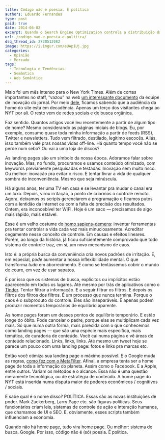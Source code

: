 ```yaml
---
title: Código não é poesia. É política
authors: Eduardo Fernandes
type: post
paid: true
date: 2014-06-02
excerpt: Quando o Search Engine Optimization controla a distribuição da informação, quem controla o SEO?
url: /codigo-nao-e-poesia-e-politica/
dsq_thread_id: 2730512082
image: https://i.imgur.com/eUApiUj.jpg
categories:
  - Opinião
  - Mercado
tags:
  - Tecnologia e Tendências
  - Semântica
  - Web Semântica
---
```


Maio foi um mês intenso para o New York Times. Além de cortes importantes no staff, &#8220;vazou&#8221; na web [um interessante documento][1] da equipe de inovação do jornal. Por meio [dele][2], ficamos sabendo que a audiência da home do site está em decadência. Apenas um terço dos visitantes chega ao NYT por ali. O resto vem de redes sociais e de busca orgânica.

Faz sentido. Quantos artigos você leu recentemente a partir de algum tipo de home? Mesmo considerando as páginas iniciais de blogs. Eu, por exemplo, consumo quase toda minha informação a partir de feeds (RSS), Twitter e newsletters. Tudo vem filtrado, destilado, legítimo escocês. Aliás, isso também vale pras nossas vidas off-line. Há quanto tempo você não se perde num sebo? Ou vai a uma loja de discos?

As landing pages são um símbolo da nossa época. Adoramos falar sobre inovação. Mas, no fundo, procuramos e usamos conteúdo otimizado, com keywords previamente pesquisadas e testadas. Inovação sem muito risco. Ou melhor: inovação pra evitar o risco. E tentar livrar a vida de qualquer sombra de inconveniência. Mesmo que seja minúscula.

Há alguns anos, ter uma TV em casa e se levantar pra mudar o canal era um luxo. Depois, virou irritação, a ponto de criarmos o controle remoto. Agora, deixamos os scripts gerenciarem a programação e ficamos putos com a lentidão da internet ou com a falta de precisão dos resultados. Ontem, era inconcebível ter WIFI. Hoje é um saco — precisamos de algo mais rápido, mais estável.

Esse é um velho costume do [homo sapiens-demens][3]: inventar ferramentas pra tentar controlar a vida cada vez mais minuciosamente. Acreditar cegamente nesse conceito de controle. Em causas e efeitos lineares. Porém, ao longo da história, já ficou suficientemente comprovado que todo sistema de controle traz, em si, um novo mecanismo de caos.

Isto é: a própria busca da conveniência cria novos padrões de irritação. E, em especial, _pode_ aumentar a nossa inflexibilidade mental. O que transforma _tudo_ em aborrecimento. É como se tentássemos cobrir o mundo de couro, em vez de usar sapatos.

É por isso que os sistemas de busca, explícitos ou implícitos estão aparecendo em todos os lugares. Até mesmo por trás de aplicativos como o [Tinder][4]. Tentar filtrar a informação. E a seguir filtrar os filtros. E depois os filtros dos filtros dos filtros. É um processo que nunca termina. Porque o caos é o subproduto do controle. Eles são inseparáveis. E apenas podem produzir momentos temporários de equilíbrio aparente.

As home pages foram um desses pontos de equilíbrio temporário. E estão longe do óbito. Pode cancelar o padre, porque elas se multiplicam cada vez mais. Só que numa outra forma, mais parecida com o que conhecemos como landing pages — que são uma espécie mais específica, mais temática, de curadoria de conteúdo. Você cai numa página e vê áreas de conteúdo relacionado. Links, links, links. Até mesmo um tweet hoje se parece um pouco com uma landing page: fotos e links pra marcas etc.

Então você otimiza sua landing page o máximo possível. E o Google muda as regras, [como fez com o MetaFilter][5]. Afinal, a empresa tenta ser a home page de toda a informação do planeta. Assim como o Facebook. E a Apple, entre outros. Variam os métodos e o alcance. Essa não é uma questão meramente tecnológica, ou de estratégia de conteúdo. A home page do NYT está inserida numa disputa maior de poderes econômicos / cognitivos / sociais.

E sabe qual é o nome disso? POLÍTICA. Essas são as novas instituições de poder. Mark Zuckerberg, Larry Page etc. são figuras políticas. Seus funcionários criam leis, sistemas de controle de ação e interação humanos, que chamamos de UI e SEO. E, obviamente, esses scripts também influenciam a economia.

Quando não há home page, tudo vira home page. Ou melhor: sistema de busca. Google. Por isso, código não é (só) poesia. É política.

 [1]: https://www.niemanlab.org/2014/05/the-leaked-new-york-times-innovation-report-is-one-of-the-key-documents-of-this-media-age/
 [2]: https://www.capitalnewyork.com/article/media/2014/05/8545059/emnew-york-timesem-completes-innovation-report-led-sulzberger-scion
 [3]: https://pt.wikipedia.org/wiki/Edgar_Morin
 [4]: https://www.gotinder.com/
 [5]: https://medium.com/technology-musings/on-the-future-of-metafilter-941d15ec96f0?source=tw-1445046f3fe9-1400690732181
